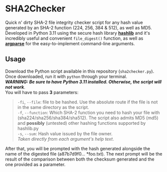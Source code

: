 # SHA2Checker
Quick n' dirty SHA-2 file integrity checker script for any hash value generated by an SHA-2 function (224, 256, 384 &amp; 512), as well as MD5.  
Developed in Python 3.11 using the secure hash library [**hashlib**](https://docs.python.org/3/library/hashlib.html) and it's incredibly useful and convenient `file_digest()` function, as well as [**argparse**](https://docs.python.org/3/library/argparse.html) for the easy-to-implement command-line arguments.  
## Usage
Download the Python script available in this repository (`sha2checker.py`). Once downloaded, run it with `python` through your terminal.  
***WARNING: Be sure to have Python 3.11 installed. Otherwise, the script will not work***.  
You will have to pass **3** parameters:  
>`-fi`, `--file`: file to be hashed. Use the absolute route if the file is not in the same directory as the script.  
`-f`, `--function`: Which SHA-2 function you need to hash your file with (sha224/sha256/sha384/sha512). The script also admits MD5 (md5) and **possibly** (untested) other hashing functions supported by hashlib.py  
`-s`, `--sum`: Hash value issued by the file owner.  
*Taken directly from each argument's help text*.

After that, you will be prompted with the hash generated alongside the name of the digested file (a87b7d9f0... *foo.txt). The next prompt will be the result of the comparison between both the checksum generated and the one provided as a parameter.  
